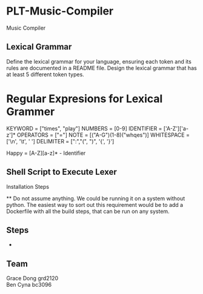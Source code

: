 # PLT-Music-Compiler
Music Compiler

## Lexical Grammar
Define the lexical grammar for your language, ensuring each token and its rules are
documented in a README file. Design the lexical grammar that has at least 5 different
token types.


# Regular Expresions for Lexical Grammer
KEYWORD = ["times", "play"]
NUMBERS = [0-9]
IDENTIFIER = ['A-Z']['a-z']*
OPERATORS = ["="]
NOTE = [("A-G")(1-8)("whqes")]
WHITESPACE = ['\n', '\t', ' ']
DELIMITER = [":","(", ")", '{', '}']


Happy = [A-Z][a-z]* - Identifier


## Shell Script to Execute Lexer
Installation Steps <br>

** Do not assume anything. We could be running it on a system without python. The easiest way to sort out this requirement would be to add a Dockerfile with all the build steps, that can be run on any system.


## Steps
- 

## Team
Grace Dong grd2120 <br>
Ben Cyna bc3096 



